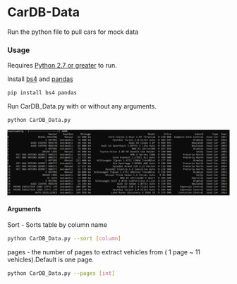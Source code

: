 # CarDB-Data

Run the python file to pull cars for mock data

### Usage

Requires [Python 2.7 or greater](https://www.python.org/) to run.

Install [bs4]() and [pandas]()
```sh
pip install bs4 pandas
```
Run CarDB_Data.py with or without any arguments.
```sh
python CarDB_Data.py
```
![Output](https://raw.githubusercontent.com/WrightKD/CarDB-Data/master/output.png)

#### Arguments
Sort - Sorts table by column name

```sh
python CarDB_Data.py --sort [column]
```

pages - the number of pages to extract vehicles from ( 1 page ~ 11 vehicles).Default is one page.

```sh
python CarDB_Data.py --pages [int]
```



